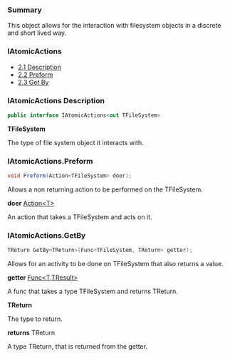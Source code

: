 <!--bl
(filemeta
    (title "Atomic Actions"))
/bl-->

### Summary

This object allows for the interaction with filesystem objects in a discrete and short lived way.

### IAtomicActions

- [2.1 Description](#user-content-iatomicactions-description)
- [2.2 Preform](#user-content-iatomicactionspreform)
- [2.3 Get By](#user-content-iatomicactionsgetby)

### IAtomicActions Description

```csharp
public interface IAtomicActions<out TFileSystem>
```

**TFileSystem** 

The type of file system object it interacts with.

### IAtomicActions.Preform

```csharp
void Preform(Action<TFileSystem> doer);
```

Allows a non returning action to be performed on the TFileSystem.

**doer** [Action\<T\>](https://docs.microsoft.com/en-us/dotnet/api/system.action-1?view=net-6.0)

An action that takes a TFileSystem and acts on it.

### IAtomicActions.GetBy

```csharp
TReturn GetBy<TReturn>(Func<TFileSystem, TReturn> getter);
```

Allows for an activity to be done on TFileSystem that also returns a value.

**getter** [Func\<T,TResult\>](https://docs.microsoft.com/en-us/dotnet/api/system.func-2?view=net-6.0)

A func that takes a type TFileSystem and returns TReturn.

**TReturn** 

The type to return.

**returns** TReturn

A type TReturn, that is returned from the getter.
